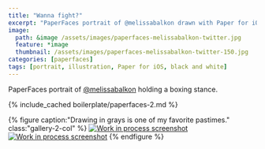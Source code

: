 ```yaml
---
title: "Wanna fight?"
excerpt: "PaperFaces portrait of @melissabalkon drawn with Paper for iOS on an iPad."
image: 
  path: &image /assets/images/paperfaces-melissabalkon-twitter.jpg 
  feature: *image
  thumbnail: /assets/images/paperfaces-melissabalkon-twitter-150.jpg
categories: [paperfaces]
tags: [portrait, illustration, Paper for iOS, black and white]
---
```


PaperFaces portrait of [@melissabalkon](https://twitter.com/melissabalkon) holding a boxing stance.

{% include_cached boilerplate/paperfaces-2.md %}

{% figure caption:"Drawing in grays is one of my favorite pastimes." class:"gallery-2-col" %}
[![Work in process screenshot](/assets/images/paperfaces-melissabalkon-process-1-600.jpg)](/assets/images/paperfaces-melissabalkon-process-1-lg.jpg)
[![Work in process screenshot](/assets/images/paperfaces-melissabalkon-process-2-600.jpg)](/assets/images/paperfaces-melissabalkon-process-2-lg.jpg)
{% endfigure %}
